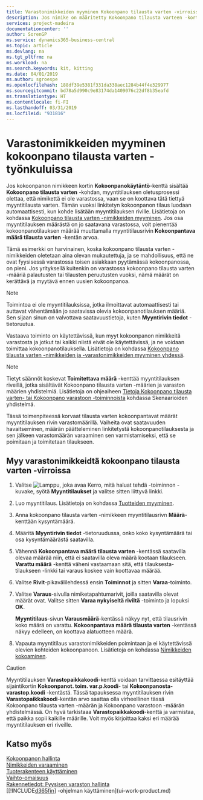 ```yaml
---
title: Varastonimikkeiden myyminen Kokoonpano tilausta varten -virroissa | Microsoft Docs
description: Jos nimike on määritetty Kokoonpano tilausta varteen -korttiin, myyntitilauksen oletusprosessi olettaa, että nimikettä ei ole varastossa vaan että se on koottava tätä tiettyä myyntitilausta varten. Tämän vuoksi linkitetyn kokoonpanon tilaus luodaan automaattisesti, kun kohde lisätään myyntitilauksen riville.
services: project-madeira
documentationcenter: ''
author: SorenGP
ms.service: dynamics365-business-central
ms.topic: article
ms.devlang: na
ms.tgt_pltfrm: na
ms.workload: na
ms.search.keywords: kit, kitting
ms.date: 04/01/2019
ms.author: sgroespe
ms.openlocfilehash: 188df39e5381f331da338aec1284b44f4e329977
ms.sourcegitcommit: bd78a5d990c9e83174da1409076c22df8b35eafd
ms.translationtype: HT
ms.contentlocale: fi-FI
ms.lasthandoff: 03/31/2019
ms.locfileid: "931816"
---
```

# <a name="sell-inventory-items-in-assemble-to-order-flows"></a>Varastonimikkeiden myyminen kokoonpano tilausta varten -työnkuluissa
Jos kokoonpanon nimikkeen kortin **Kokoonpanokäytäntö**-kenttä sisältää **Kokoonpano tilausta varten** -kohdan, myyntitilauksen oletusprosessi olettaa, että nimikettä ei ole varastossa, vaan se on koottava tätä tiettyä myyntitilausta varten. Tämän vuoksi linkitetyn kokoonpanon tilaus luodaan automaattisesti, kun kohde lisätään myyntitilauksen riville. Lisätietoja on kohdassa [Kokoonpano tilausta varten -nimikkeiden myyminen](assembly-how-to-sell-items-assembled-to-order.md). Jos osa myyntitilauksen määrästä on jo saatavana varastossa, voit pienentää kokoonpanotilauksen määrää muuttamalla myyntitilausrivin **Kokoonpantava määrä tilausta varten** -kentän arvoa.  

Tämä esimerkki on harvinainen, koska kokoonpano tilausta varten -nimikkeiden oletetaan aina olevan mukautettuja, ja se mahdollisuus, että ne ovat fyysisessä varastossa toisen asiakkaan pyytämässä kokoonpanossa, on pieni. Jos yrityksellä kuitenkin on varastossa kokoonpano tilausta varten -määriä palautusten tai tilausten peruutusten vuoksi, nämä määrät on kerättävä ja myytävä ennen uusien kokoonpanoa.  

> [!NOTE]  
>  Toimintoa ei ole myyntitilauksissa, jotka ilmoittavat automaattisesti tai auttavat vähentämään jo saatavissa olevia kokoonpanotilauksen määriä. Sen sijaan sinun on valvottava saatavuustietoja, kuten **Myyntirivin tiedot** -tietoruutua.  

Vastaava toiminto on käytettävissä, kun myyt kokoonpanon nimikkeitä varastosta ja jotkut tai kaikki niistä eivät ole käytettävissä, ja ne voidaan toimittaa kokoonpanotilauksella. Lisätietoja on kohdassa [Kokoonpano tilausta varten -nimikkeiden ja -varastonimikkeiden myyminen yhdessä](assembly-how-to-sell-assemble-to-order-items-and-inventory-items-together.md).  

> [!NOTE]  
>  Tietyt säännöt koskevat **Toimitettava määrä** -kenttää myyntitilauksen riveillä, jotka sisältävät Kokoonpano tilausta varten -määrien ja varaston määrien yhdistelmiä. Lisätietoja on ohjeaiheen [Tietoja Kokoonpano tilausta varten- tai Kokoonpano varastoon -toiminnoista](assembly-assemble-to-order-or-assemble-to-stock.md) kohdassa Skenaarioiden yhdistelmä.  

Tässä toimenpiteessä korvaat tilausta varten kokoonpantavat määrät myyntitilauksen rivin varastomäärillä. Vaiheita ovat saatavuuden havaitseminen, määrän päätteleminen linkitetystä kokoonpanotilauksesta ja sen jälkeen varastomäärän varaaminen sen varmistamiseksi, että se poimitaan ja toimitetaan tilaukseen.  

## <a name="to-sell-inventory-items-in-assemble-to-order-flows"></a>Myy varastonimikkeidtä kokoonpano tilausta varten -virroissa  
1.  Valitse ![Lamppu, joka avaa Kerro, mitä haluat tehdä -toiminnon](media/ui-search/search_small.png "Kerro, mitä haluat tehdä") -kuvake, syötä **Myyntitilaukset** ja valitse sitten liittyvä linkki.  
2.  Luo myyntitilaus. Lisätietoja on kohdassa [Tuotteiden myyminen](sales-how-sell-products.md).  
3.  Anna kokoonpano tilausta varten -nimikkeen myyntitilausrivn **Määrä**-kenttään kysyntämäärä.  
4.  Määritä **Myyntirivin tiedot** -tietoruudussa, onko koko kysyntämäärä tai osa kysyntämäärästä saatavilla.  
5.  Vähennä **Kokoonpantava määrä tilausta varten** -kentässä saatavilla olevaa määrää niin, että ei saatavilla oleva määrä kootaan tilaukseen. **Varattu määrä** -kenttä väheni vastaamaan sitä, että tilauksesta-tilaukseen -linkki tai varaus koskee vain koottavaa määrää.  
6.  Valitse **Rivit**-pikavälilehdessä ensin **Toiminnot** ja sitten **Varaa**-toiminto.  
7.  Valitse **Varaus**-sivulla nimiketapahtumarivit, joilla saatavilla olevat määrät ovat. Valitse sitten **Varaa nykyiseltä riviltä** -toiminto ja lopuksi **OK**.  

    **Myyntitilaus**-sivun **Varausmäärä**-kentässä näkyy nyt, että tilausrivin koko määrä on varattu. **Kokoonpantava määrä tilausta varten** -kentässä näkyy edelleen, on koottava alatuotteen määrä.  

8.  Vapauta myyntitilaus varastonimikkeiden poimintaan ja ei käytettävissä olevien kohteiden kokoonpanoon. Lisätietoja on kohdassa [Nimikkeiden kokoaminen](assembly-how-to-assemble-items.md).  

> [!CAUTION]  
>  Myyntitilauksen **Varastopaikkakoodi**-kenttä voidaan tarvittaessa esitäyttää sijaintikortin **Kokoonpanot. toim. var.p.koodi**- tai **Kokoonpanosta-varastop.koodi** -kentästä. Tässä tapauksessa myyntitilauksen rivin **Varastopaikkakoodi**-kentän arvo saattaa olla virheellinen tässä Kokoonpano tilausta varten -määrän ja Kokoonpano varastoon -määrän yhdistelmässä. On hyvä tarkistaaa **Varastopaikkakoodi**-kenttä ja varmistaa, että paikka sopii kaikille määrille. Voit myös kirjoittaa kaksi eri määrää myyntitilauksen eri riveille.  

## <a name="see-also"></a>Katso myös  
[Kokoonpanon hallinta](assembly-assemble-items.md)  
[Nimikkeiden varaaminen](inventory-how-to-reserve-items.md)  
[Tuoterakenteen käyttäminen](inventory-how-work-BOMs.md)  
[Vaihto-omaisuus](inventory-manage-inventory.md)  
[Rakennetiedot: Fyysisen varaston hallinta](design-details-warehouse-management.md)  
[[!INCLUDE[d365fin](includes/d365fin_md.md)] -ohjelman käyttäminen](ui-work-product.md)
